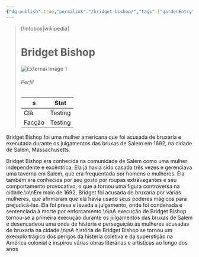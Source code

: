 ```yaml
---
{"dg-publish":true,"permalink":"/bridget-bishop/","tags":["gardenEntry"]}
---
```


> [!infobox|wikipedia]
> # Bridget Bishop
> ![External Image 1](https://64.media.tumblr.com/e2edc865f4d63e84de33751f4e9e9460/f5abf5f3a0b01822-f4/s1280x1920/7469e8e740ee50b2b812d15bae4e8684c9750e36.gifv)
> ###### Perfil
> | s|  Stat |
> | ---- | ---- |
> | Clã | Testing |
> | Facção | Testing |




Bridget Bishop foi uma mulher americana que foi acusada de bruxaria e executada durante os julgamentos das bruxas de Salem em 1692, na cidade de Salem, Massachusetts.

Bridget Bishop era conhecida na comunidade de Salem como uma mulher independente e excêntrica. Ela já havia sido casada três vezes e gerenciava uma taverna em Salem, que era frequentada por homens e mulheres. Ela também era conhecida por seu gosto por roupas extravagantes e seu comportamento provocativo, o que a tornou uma figura controversa na cidade.\n\nEm maio de 1692, Bridget foi acusada de bruxaria por várias mulheres, que afirmaram que ela havia usado seus poderes mágicos para prejudicá-las. Ela foi presa e levada a julgamento, onde foi condenada e sentenciada à morte por enforcamento.\n\nA execução de Bridget Bishop tornou-se a primeira execução durante os julgamentos das bruxas de Salem e desencadeou uma onda de histeria e perseguição às mulheres acusadas de bruxaria na cidade.\n\nA história de Bridget Bishop se tornou um exemplo trágico dos perigos da histeria coletiva e da superstição na América colonial e inspirou várias obras literárias e artísticas ao longo dos anos

